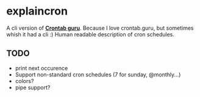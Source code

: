 # explaincron

A cli version of **[Crontab guru](https://crontab.guru)**. Because I love crontab.guru, but sometimes whish it had a cli :)
Human readable description of cron schedules.


## TODO
 - print next occurence
 - Support non-standard cron schedules (7 for sunday, @monthly...)
 - colors?
 - pipe support?
